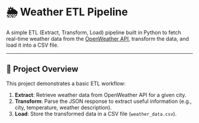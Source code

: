 # 🌦 Weather ETL Pipeline

A simple ETL (Extract, Transform, Load) pipeline built in Python to fetch real-time weather data from the [OpenWeather API](https://openweathermap.org/api), transform the data, and load it into a CSV file.

---

## 📌 Project Overview
This project demonstrates a basic ETL workflow:
1. **Extract**: Retrieve weather data from OpenWeather API for a given city.
2. **Transform**: Parse the JSON response to extract useful information (e.g., city, temperature, weather description).
3. **Load**: Store the transformed data in a CSV file (`weather_data.csv`).
